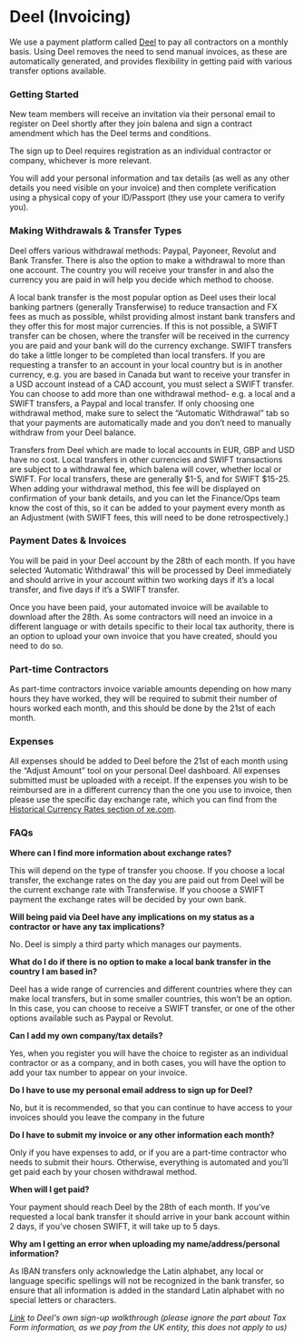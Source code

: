 # Deel (Invoicing)
We use a payment platform called [Deel](https://www.letsdeel.com/) to pay all contractors on a monthly basis. Using Deel removes the need to send manual invoices, as these are automatically generated, and provides flexibility in getting paid with various transfer options available.

### Getting Started
New team members will receive an invitation via their personal email to register on Deel shortly after they join balena and sign a contract amendment which has the Deel terms and conditions.

The sign up to Deel requires registration as an individual contractor or company, whichever is more relevant.

You will add your personal information and tax details (as well as any other details you need visible on your invoice) and then complete verification using a physical copy of your ID/Passport (they use your camera to verify you).

### Making Withdrawals & Transfer Types
Deel offers various withdrawal methods: Paypal, Payoneer, Revolut and Bank Transfer. There is also the option to make a withdrawal to more than one account. The country you will receive your transfer in and also the currency you are paid in will help you decide which method to choose.

A local bank transfer is the most popular option as Deel uses their local banking partners (generally Transferwise) to reduce transaction and FX fees as much as possible, whilst providing almost instant bank transfers and they offer this for most major currencies. If this is not possible, a SWIFT transfer can be chosen, where the transfer will be received in the currency you are paid and your bank will do the currency exchange. SWIFT transfers do take a little longer to be completed than local transfers. If you are requesting a transfer to an account in your local country but is in another currency, e.g. you are based in Canada but want to receive your transfer in a USD account instead of a CAD account, you must select a SWIFT transfer.
You can choose to add more than one withdrawal method- e.g. a local and a SWIFT transfers, a Paypal and local transfer. If only choosing one withdrawal method, make sure to select the “Automatic Withdrawal” tab so that your payments are automatically made and you don’t need to manually withdraw from your Deel balance.

Transfers from Deel which are made to local accounts in EUR, GBP and USD have no cost. Local transfers in other currencies and SWIFT transactions are subject to a withdrawal fee, which balena will cover, whether local or SWIFT. For local transfers, these are generally $1-5, and for SWIFT $15-25. When adding your withdrawal method, this fee will be displayed on confirmation of your bank details, and you can let the Finance/Ops team know the cost of this, so it can be added to your payment every month as an Adjustment (with SWIFT fees, this will need to be done retrospectively.)

### Payment Dates & Invoices

You will be paid in your Deel account by the 28th of each month. If you have selected ‘Automatic Withdrawal’ this will be processed by Deel immediately and should arrive in your account within two working days if it’s a local transfer, and five days if it’s a SWIFT transfer.

Once you have been paid, your automated invoice will be available to download after the 28th. As some contractors will need an invoice in a different language or with details specific to their local tax authority, there is an option to upload your own invoice that you have created, should you need to do so.

### Part-time Contractors
As part-time contractors invoice variable amounts depending on how many hours they have worked, they will be required to submit their number of hours worked each month, and this should be done by the 21st of each month.

### Expenses
All expenses should be added to Deel before the 21st of each month using the “Adjust Amount” tool on your personal Deel dashboard. All expenses submitted must be uploaded with a receipt. If the expenses you wish to be reimbursed are in a different currency than the one you use to invoice, then please use the specific day exchange rate, which you can find from the [Historical Currency Rates section of xe.com](https://www.xe.com/currencytables/).

### FAQs
**Where can I find more information about exchange rates?**

This will depend on the type of transfer you choose. If you choose a local transfer, the exchange rates on the day you are paid out from Deel will be the current exchange rate with Transferwise. If you choose a SWIFT payment the exchange rates will be decided by your own bank.

**Will being paid via Deel have any implications on my status as a contractor or have any tax implications?**

No. Deel is simply a third party which manages our payments.
 
**What do I do if there is no option to make a local bank transfer in the country I am based in?**

Deel has a wide range of currencies and different countries where they can make local transfers, but in some smaller countries, this won’t be an option. In this case, you can choose to receive a SWIFT transfer, or one of the other options available such as Paypal or Revolut.

**Can I add my own company/tax details?**

Yes, when you register you will have the choice to register as an individual contractor or as a company, and in both cases, you will have the option to add your tax number to appear on your invoice.

**Do I have to use my personal email address to sign up for Deel?**

No, but it is recommended, so that you can continue to have access to your invoices should you leave the company in the future

**Do I have to submit my invoice or any other information each month?**

Only if you have expenses to add, or if you are a part-time contractor who needs to submit their hours. Otherwise, everything is automated and you’ll get paid each by your chosen withdrawal method.

**When will I get paid?**

Your payment should reach Deel by the 28th of each month. If you’ve requested a local bank transfer it should arrive in your bank account within 2 days, if you’ve chosen SWIFT, it will take up to 5 days.

**Why am I getting an error when uploading my name/address/personal information?**

As IBAN transfers only acknowledge the Latin alphabet, any local or language specific spellings will not be recognized in the bank transfer, so ensure that all information is added in the standard Latin alphabet with no special letters or characters.

_[Link](https://help.letsdeel.com/hc/en-gb/articles/4407737608081-How-to-sign-up-as-a-contractor) to Deel's own sign-up walkthrough (please ignore the part about Tax Form information, as we pay from the UK entity, this does not apply to us)_
